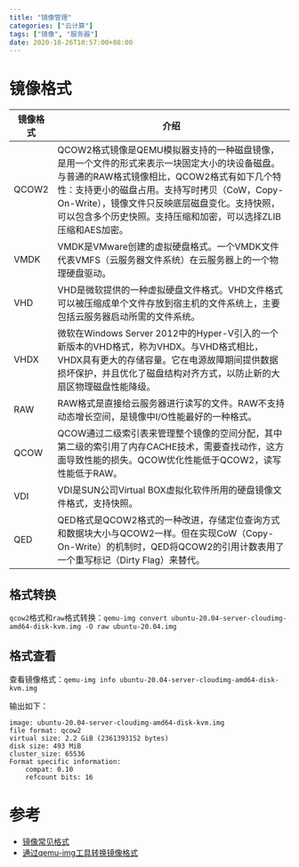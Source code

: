 ```yaml
---
title: "镜像管理"
categories: ["云计算"]
tags: ["镜像", "服务器"]
date: 2020-10-26T10:57:00+08:00
---
```


# 镜像格式

| 镜像格式 | 介绍                                                         |
| -------- | ------------------------------------------------------------ |
| QCOW2    | QCOW2格式镜像是QEMU模拟器支持的一种磁盘镜像，是用一个文件的形式来表示一块固定大小的块设备磁盘。与普通的RAW格式镜像相比，QCOW2格式有如下几个特性：支持更小的磁盘占用。支持写时拷贝（CoW，Copy-On-Write），镜像文件只反映底层磁盘变化。支持快照，可以包含多个历史快照。支持压缩和加密，可以选择ZLIB压缩和AES加密。 |
| VMDK     | VMDK是VMware创建的虚拟硬盘格式。一个VMDK文件代表VMFS（云服务器文件系统）在云服务器上的一个物理硬盘驱动。 |
| VHD      | VHD是微软提供的一种虚拟硬盘文件格式。VHD文件格式可以被压缩成单个文件存放到宿主机的文件系统上，主要包括云服务器启动所需的文件系统。 |
| VHDX     | 微软在Windows Server 2012中的Hyper-V引入的一个新版本的VHD格式，称为VHDX。与VHD格式相比，VHDX具有更大的存储容量。它在电源故障期间提供数据损坏保护，并且优化了磁盘结构对齐方式，以防止新的大扇区物理磁盘性能降级。 |
| RAW      | RAW格式是直接给云服务器进行读写的文件。RAW不支持动态增长空间，是镜像中I/O性能最好的一种格式。 |
| QCOW     | QCOW通过二级索引表来管理整个镜像的空间分配，其中第二级的索引用了内存CACHE技术，需要查找动作，这方面导致性能的损失。QCOW优化性能低于QCOW2，读写性能低于RAW。 |
| VDI      | VDI是SUN公司Virtual BOX虚拟化软件所用的硬盘镜像文件格式，支持快照。 |
| QED      | QED格式是QCOW2格式的一种改进，存储定位查询方式和数据块大小与QCOW2一样。但在实现CoW（Copy-On-Write）的机制时，QED将QCOW2的引用计数表用了一个重写标记（Dirty Flag）来替代。 |

## 格式转换

`qcow2`格式和`raw`格式转换：`qemu-img convert ubuntu-20.04-server-cloudimg-amd64-disk-kvm.img -O raw ubuntu-20.04.img`

## 格式查看

查看镜像格式：`qemu-img info ubuntu-20.04-server-cloudimg-amd64-disk-kvm.img`

输出如下：

```shell
image: ubuntu-20.04-server-cloudimg-amd64-disk-kvm.img
file format: qcow2
virtual size: 2.2 GiB (2361393152 bytes)
disk size: 493 MiB
cluster_size: 65536
Format specific information:
    compat: 0.10
    refcount bits: 16
```

# 参考

- [镜像常见格式](https://support.huaweicloud.com/productdesc-ims/zh-cn_topic_0089615820.html)
- [通过qemu-img工具转换镜像格式](https://support.huaweicloud.com/bestpractice-ims/ims_bp_0030.html)

